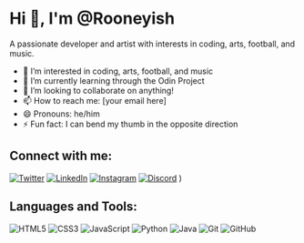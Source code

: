 # Hi 👋, I'm @Rooneyish

A passionate developer and artist with interests in coding, arts, football, and music.

- 👀 I’m interested in coding, arts, football, and music
- 🌱 I’m currently learning through the Odin Project
- 💞️ I’m looking to collaborate on anything!
- 📫 How to reach me: [your email here]
- 😄 Pronouns: he/him
- ⚡ Fun fact: I can bend my thumb in the opposite direction

## Connect with me:
[![Twitter](https://img.shields.io/badge/Twitter-1DA1F2?style=for-the-badge&logo=twitter&logoColor=whit)](https://x.com/ronneyish)
[![LinkedIn](https://img.shields.io/badge/LinkedIn-0077B5?style=for-the-badge&logo=linkedin&logoColor=white)](https://www.linkedin.com/in/ronish-prajapati-2997a8287/)
[![Instagram](https://img.shields.io/badge/Instagram-E4405F?style=for-the-badge&logo=instagram&logoColor=white)](https://www.instagram.com/rooney.ish/)
[![Discord](https://img.shields.io/badge/Discord-7289DA?style=for-the-badge&logo=discord&logoColor=white)](https://discordapp.com/users/760105305383370805)
)

## Languages and Tools:
![HTML5](https://img.shields.io/badge/-HTML5-E34F26?style=for-the-badge&logo=html5&logoColor=white)
![CSS3](https://img.shields.io/badge/-CSS3-1572B6?style=for-the-badge&logo=css3)
![JavaScript](https://img.shields.io/badge/-JavaScript-F7DF1E?style=for-the-badge&logo=javascript&logoColor=black)
![Python](https://img.shields.io/badge/-Python-3776AB?style=for-the-badge&logo=python&logoColor=white)
![Java](https://img.shields.io/badge/-Java-007396?style=for-the-badge&logo=java&logoColor=white)
![Git](https://img.shields.io/badge/-Git-F05032?style=for-the-badge&logo=git&logoColor=white)
![GitHub](https://img.shields.io/badge/-GitHub-181717?style=for-the-badge&logo=github)
